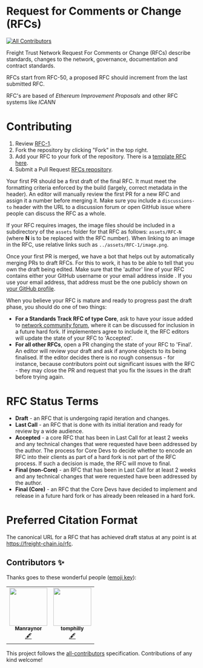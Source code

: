 # Request for Comments or Change (RFCs)

<!-- ALL-CONTRIBUTORS-BADGE:START - Do not remove or modify this section -->

[![All Contributors](https://img.shields.io/badge/all_contributors-2-orange.svg?style=flat-square)](#contributors-)

<!-- ALL-CONTRIBUTORS-BADGE:END -->

Freight Trust Network Request For Comments or Change (RFCs) describe standards,
changes to the network, governance, documentation and contract standards.

RFCs start from RFC-50, a proposed RFC should increment from the last submitted
RFC.

RFC's are based of _Ethereum Improvement Proposals_ and other RFC systems like
_ICANN_

# Contributing

1.  Review [RFC-1](rfcs/RFC-1.md).
2.  Fork the repository by clicking "Fork" in the top right.
3.  Add your RFC to your fork of the repository. There is a
    [template RFC here](RFC-template.md).
4.  Submit a Pull Request
    [RFCs repository](https://github.com/freight-chain/rfc).

Your first PR should be a first draft of the final RFC. It must meet the
formatting criteria enforced by the build (largely, correct metadata in the
header). An editor will manually review the first PR for a new RFC and assign it
a number before merging it. Make sure you include a `discussions-to` header with
the URL to a discussion forum or open GitHub issue where people can discuss the
RFC as a whole.

If your RFC requires images, the image files should be included in a
subdirectory of the `assets` folder for that RFC as follows: `assets/RFC-N`
(where **N** is to be replaced with the RFC number). When linking to an image in
the RFC, use relative links such as `../assets/RFC-1/image.png`.

Once your first PR is merged, we have a bot that helps out by automatically
merging PRs to draft RFCs. For this to work, it has to be able to tell that you
own the draft being edited. Make sure that the 'author' line of your RFC
contains either your GitHub username or your email address inside
<triangular brackets>. If you use your email address, that address must be the
one publicly shown on
[your GitHub profile](https://github.com/settings/profile).

When you believe your RFC is mature and ready to progress past the draft phase,
you should do one of two things:

- **For a Standards Track RFC of type Core**, ask to have your issue added to
  [network community forum](https://github.com/freight-chain/forum/issues),
  where it can be discussed for inclusion in a future hard fork. If implementers
  agree to include it, the RFC editors will update the state of your RFC to
  'Accepted'.
- **For all other RFCs**, open a PR changing the state of your RFC to 'Final'.
  An editor will review your draft and ask if anyone objects to its being
  finalised. If the editor decides there is no rough consensus - for instance,
  because contributors point out significant issues with the RFC - they may
  close the PR and request that you fix the issues in the draft before trying
  again.

# RFC Status Terms

- **Draft** - an RFC that is undergoing rapid iteration and changes.
- **Last Call** - an RFC that is done with its initial iteration and ready for
  review by a wide audience.
- **Accepted** - a core RFC that has been in Last Call for at least 2 weeks and
  any technical changes that were requested have been addressed by the author.
  The process for Core Devs to decide whether to encode an RFC into their
  clients as part of a hard fork is not part of the RFC process. If such a
  decision is made, the RFC will move to final.
- **Final (non-Core)** - an RFC that has been in Last Call for at least 2 weeks
  and any technical changes that were requested have been addressed by the
  author.
- **Final (Core)** - an RFC that the Core Devs have decided to implement and
  release in a future hard fork or has already been released in a hard fork.

# Preferred Citation Format

The canonical URL for a RFC that has achieved draft status at any point is at
https://freight-chain.io/rfc.

## Contributors ✨

Thanks goes to these wonderful people
([emoji key](https://allcontributors.org/docs/en/emoji-key)):

<!-- ALL-CONTRIBUTORS-LIST:START - Do not remove or modify this section -->
<!-- prettier-ignore-start -->
<!-- markdownlint-disable -->
<table>
  <tr>
    <td align="center"><a href="https://github.com/Manraynor"><img src="https://avatars2.githubusercontent.com/u/65705459?v=4" width="100px;" alt=""/><br /><sub><b>Manraynor</b></sub></a><br /><a href="#content-Manraynor" title="Content">🖋</a></td>
    <td align="center"><a href="https://github.com/tomphilly"><img src="https://avatars2.githubusercontent.com/u/59583921?v=4" width="100px;" alt=""/><br /><sub><b>tomphilly</b></sub></a><br /><a href="#content-tomphilly" title="Content">🖋</a></td>
  </tr>
</table>

<!-- markdownlint-enable -->
<!-- prettier-ignore-end -->

<!-- ALL-CONTRIBUTORS-LIST:END -->

This project follows the
[all-contributors](https://github.com/all-contributors/all-contributors)
specification. Contributions of any kind welcome!
